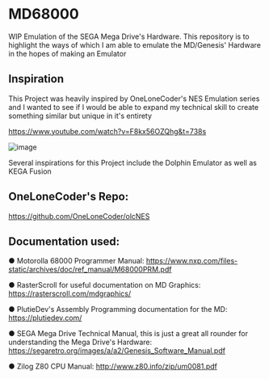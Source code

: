# MD68000
WIP Emulation of the SEGA Mega Drive's Hardware.
This repository is to highlight the ways of which I am able to emulate the MD/Genesis' Hardware in the hopes of making an Emulator

## Inspiration
This Project was heavily inspired by OneLoneCoder's NES Emulation series and I wanted to see if I would be able to expand my technical skill to
create something similar but unique in it's entirety

https://www.youtube.com/watch?v=F8kx56OZQhg&t=738s

![image](https://user-images.githubusercontent.com/107435091/173459479-ca9f8eaf-2573-4a46-b99b-335871003a8d.png)

Several inspirations for this Project include the Dolphin Emulator as well as KEGA Fusion

## OneLoneCoder's Repo:
https://github.com/OneLoneCoder/olcNES

## Documentation used:

● Motorolla 68000 Programmer Manual: https://www.nxp.com/files-static/archives/doc/ref_manual/M68000PRM.pdf

● RasterScroll for useful documentation on MD Graphics: https://rasterscroll.com/mdgraphics/

● PlutieDev's Assembly Programming documentation for the MD: https://plutiedev.com/

● SEGA Mega Drive Technical Manual, this is just a great all rounder for understanding the Mega Drive's Hardware: https://segaretro.org/images/a/a2/Genesis_Software_Manual.pdf

● Zilog Z80 CPU Manual: http://www.z80.info/zip/um0081.pdf



